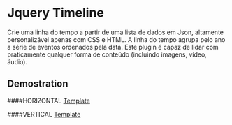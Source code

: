 # Jquery Timeline
Crie uma linha do tempo a partir de uma lista de dados em Json, altamente personalizável apenas com CSS e HTML.
A linha do tempo agrupa pelo ano a série de eventos ordenados pela data.
Este plugin é capaz de lidar com praticamente qualquer forma de conteúdo (incluindo imagens, vídeo, áudio). 



## Demostration
####HORIZONTAL
[Template](http://timeline.albertino.eti.br/horizontal-template1 "Template Horizontal")

####VERTICAL
[Template](http://timeline.albertino.eti.br/vertical-template1 "Template Vertical")
